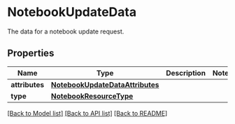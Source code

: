 # NotebookUpdateData

The data for a notebook update request.

## Properties
Name | Type | Description | Notes
------------ | ------------- | ------------- | -------------
**attributes** | [**NotebookUpdateDataAttributes**](NotebookUpdateDataAttributes.md) |  | 
**type** | [**NotebookResourceType**](NotebookResourceType.md) |  | 

[[Back to Model list]](README.md#documentation-for-models) [[Back to API list]](README.md#documentation-for-api-endpoints) [[Back to README]](README.md)


